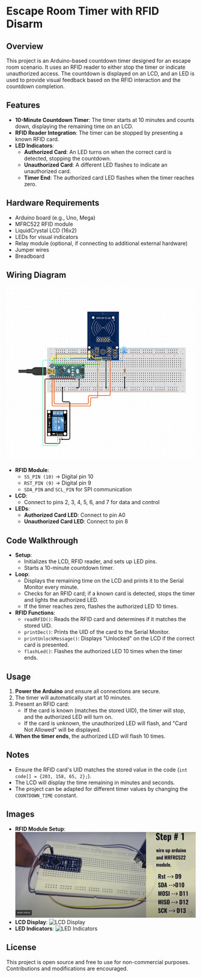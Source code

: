 # Escape Room Timer with RFID Disarm

## Overview
This project is an Arduino-based countdown timer designed for an escape room scenario. It uses an RFID reader to either stop the timer or indicate unauthorized access. The countdown is displayed on an LCD, and an LED is used to provide visual feedback based on the RFID interaction and the countdown completion.

## Features
- **10-Minute Countdown Timer**: The timer starts at 10 minutes and counts down, displaying the remaining time on an LCD.
- **RFID Reader Integration**: The timer can be stopped by presenting a known RFID card.
- **LED Indicators**:
  - **Authorized Card**: An LED turns on when the correct card is detected, stopping the countdown.
  - **Unauthorized Card**: A different LED flashes to indicate an unauthorized card.
  - **Timer End**: The authorized card LED flashes when the timer reaches zero.

## Hardware Requirements
- Arduino board (e.g., Uno, Mega)
- MFRC522 RFID module
- LiquidCrystal LCD (16x2)
- LEDs for visual indicators
- Relay module (optional, if connecting to additional external hardware)
- Jumper wires
- Breadboard

## Wiring Diagram
![Wiring Diagram](./wiring_diagram.png)

- **RFID Module**:
  - `SS_PIN (10)` -> Digital pin 10
  - `RST_PIN (9)` -> Digital pin 9
  - `SDA_PIN` and `SCL_PIN` for SPI communication
- **LCD**:
  - Connect to pins 2, 3, 4, 5, 6, and 7 for data and control
- **LEDs**:
  - **Authorized Card LED**: Connect to pin A0
  - **Unauthorized Card LED**: Connect to pin 8

## Code Walkthrough
- **Setup**:
  - Initializes the LCD, RFID reader, and sets up LED pins.
  - Starts a 10-minute countdown timer.
- **Loop**:
  - Displays the remaining time on the LCD and prints it to the Serial Monitor every minute.
  - Checks for an RFID card; if a known card is detected, stops the timer and lights the authorized LED.
  - If the timer reaches zero, flashes the authorized LED 10 times.
- **RFID Functions**:
  - `readRFID()`: Reads the RFID card and determines if it matches the stored UID.
  - `printDec()`: Prints the UID of the card to the Serial Monitor.
  - `printUnlockMessage()`: Displays "Unlocked" on the LCD if the correct card is presented.
  - `flashLed()`: Flashes the authorized LED 10 times when the timer ends.

## Usage
1. **Power the Arduino** and ensure all connections are secure.
2. The timer will automatically start at 10 minutes.
3. Present an RFID card:
   - If the card is known (matches the stored UID), the timer will stop, and the authorized LED will turn on.
   - If the card is unknown, the unauthorized LED will flash, and "Card Not Allowed" will be displayed.
4. **When the timer ends**, the authorized LED will flash 10 times.

## Notes
- Ensure the RFID card's UID matches the stored value in the code (`int code[] = {203, 158, 65, 2};`).
- The LCD will display the time remaining in minutes and seconds.
- The project can be adapted for different timer values by changing the `COUNTDOWN_TIME` constant.

## Images
- **RFID Module Setup**: ![RFID Module Setup](/Screenshot%202024-10-15%20at%2013.30.59.png)
- **LCD Display**: ![LCD Display](./lcd_display.png)
- **LED Indicators**: ![LED Indicators](./led_indicators.png)

## License
This project is open source and free to use for non-commercial purposes. Contributions and modifications are encouraged.

